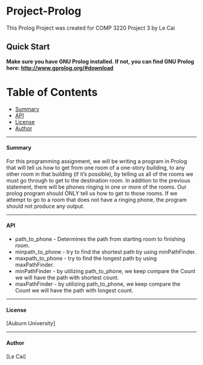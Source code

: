 # Project-Prolog

This Prolog Project was created for COMP 3220 Project 3 by Le Cai

## Quick Start
**Make sure you have GNU Prolog installed. If not, you can find GNU Prolog here: http://www.gprolog.org/#download**

# Table of Contents
* [Summary](#summary)
* [API](#api)
* [License](#license)
* [Author](#author)
___

#### Summary
For this programming assignment, we will be writing a program in Prolog that will tell us how to get from one
room of a one-story building, to any other room in that building (if it’s possible), by telling us all of the rooms we
must go through to get to the destination room. In addition to the previous statement, there will be phones ringing in
one or more of the rooms. Our prolog program should ONLY tell us how to get to those rooms. If we attempt to go
to a room that does not have a ringing phone, the program should not produce any output.

____

#### API

* path_to_phone - Determines the path from starting room to finishing room.
* minpath_to_phone - try to find the shortest path by using minPathFinder.
* maxpath_to_phone - try to find the longest path by using maxPathFinder.
* minPathFinder - by utilizing path_to_phone, we keep compare the Count we will have the path with shortest count.
* maxPathFinder - by utilizing path_to_phone, we keep compare the Count we will have the path with longest count.

___

#### License

[Auburn University]

___

#### Author

[Le Cai]
